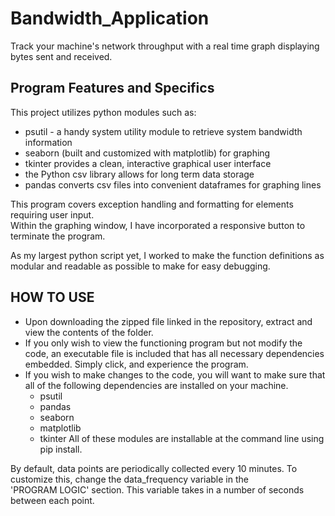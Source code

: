 # Bandwidth_Application
Track your machine's network throughput with a real time graph displaying bytes sent and received.
## Program Features and Specifics
This project utilizes python modules such as:
- psutil - a handy system utility module to retrieve system bandwidth information
- seaborn (built and customized with matplotlib) for graphing
- tkinter provides a clean, interactive graphical user interface
- the Python csv library allows for long term data storage
- pandas converts csv files into convenient dataframes for graphing lines

This program covers exception handling and formatting for elements requiring user input.  
Within the graphing window, I have incorporated a responsive button to terminate the program.  
  
As my largest python script yet, I worked to make the function definitions as modular and readable as possible to make for easy debugging.  

## HOW TO USE
- Upon downloading the zipped file linked in the repository, extract and view the contents of the folder. 
- If you only wish to view the functioning program but not modify the code, an executable file is included that has all necessary dependencies embedded. Simply click, and experience the program. 
- If you wish to make changes to the code, you will want to make sure that all of the following dependencies are installed on your machine.
  - psutil
  - pandas
  - seaborn
  - matplotlib
  - tkinter
All of these modules are installable at the command line using pip install.  
  
By default, data points are periodically collected every 10 minutes. To customize this, change the data_frequency variable in the  
'PROGRAM LOGIC' section. This variable takes in a number of seconds between each point. 
